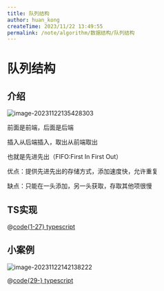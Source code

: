 ```yaml
---
title: 队列结构
author: huan_kong
createTime: 2023/11/22 13:49:55
permalink: /note/algorithm/数据结构/队列结构
---
```


# 队列结构

## 介绍

![image-20231122135428303](https://img.huankong.top/i/2023/11/22/655d979d1ff25.png)

前面是前端，后面是后端

插入从后端插入，取出从前端取出

也就是先进先出（FIFO:First In First Out）

优点：提供先进先出的存储方式，添加速度快，允许重复

缺点：只能在一头添加，另一头获取，存取其他项很慢

## TS实现

@[code{1-27} typescript](./队列结构.ts)

## 小案例

![image-20231122142138222](https://img.huankong.top/i/2023/11/22/655d9df549d2a.png)

@[code{29-} typescript](./队列结构.ts)
